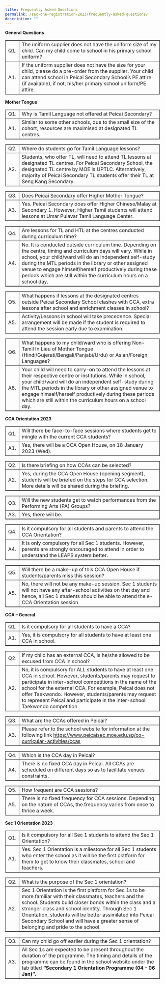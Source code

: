 ```yaml
---
title: Frequently Asked Questions
permalink: /sec-one-registration-2023/frequently-asked-questions/
description: ""
---
```

<p><strong>General Questions</strong></p>
<table style="border-collapse: collapse; width: 100%;" border="1">
<tbody>
<tr>
<td style="width: 5%;">Q1.</td>
<td style="width: 95%;">The uniform supplier does not have the uniform size of my child. Can my child come to school in his primary school uniform?</td>
</tr>
<tr>
<td style="width: 5%;">A1.</td>
<td style="width: 95%;">If the uniform supplier does not have the size for your child, please do a pre-order from the supplier. Your child can attend school in Peicai Secondary School&rsquo;s PE attire (if available), if not, his/her primary school uniform/PE attire.</td>
</tr>
</tbody>
</table>
<p><strong>Mother Tongue</strong></p>
<table style="border-collapse: collapse; width: 100%;" border="1">
<tbody>
<tr>
<td style="width: 5%;">Q1.</td>
<td style="width: 95%;">Why is Tamil Language not offered at Peicai Secondary?</td>
</tr>
<tr>
<td style="width: 5%;">A1.</td>
<td style="width: 95%;">Similar to some other schools, due to the small size of the cohort, resources are maximised at designated TL centres.</td>
</tr>
</tbody>
</table>
<table style="border-collapse: collapse; width: 100%;" border="1">
<tbody>
<tr>
<td style="width: 5%;">Q2.</td>
<td style="width: 95%;">Where do students go for Tamil Language lessons?</td>
</tr>
<tr>
<td style="width: 5%;">A2.</td>
<td style="width: 95%;">Students, who offer TL, will need to attend TL lessons at designated TL centres. For Peicai Secondary School, the designated TL centre by MOE is UPTLC. Alternatively, majority of Peicai Secondary TL students offer their TL at Seng Kang Secondary.</td>
</tr>
</tbody>
</table>
<table style="border-collapse: collapse; width: 100%;" border="1">
<tbody>
<tr>
<td style="width: 5%;">Q3.</td>
<td style="width: 95%;">Does Peicai Secondary offer Higher Mother Tongue?</td>
</tr>
<tr>
<td style="width: 5%;">A3.</td>
<td style="width: 95%;">Yes. Peicai Secondary does offer Higher Chinese/Malay at Secondary 1. However, Higher Tamil students will attend lessons at Umar Pulavar Tamil Language Center.</td>
</tr>
</tbody>
</table>
<table style="border-collapse: collapse; width: 100%;" border="1">
<tbody>
<tr>
<td style="width: 5%;">Q4.</td>
<td style="width: 95%;">Are lessons for TL and HTL at the centres conducted during curriculum time?</td>
</tr>
<tr>
<td style="width: 5%;">A4.</td>
<td style="width: 95%;">No. It is conducted outside curriculum time. Depending on the centre, timing and curriculum days will vary.  While in school, your child/ward will do an independent self-study during the MTL periods in the library or other assigned venue to engage himself/herself productively during these periods which are still within the curriculum hours on a school day.</td>
</tr>
</tbody>
</table>
<table style="border-collapse: collapse; width: 100%;" border="1">
<tbody>
<tr>
<td style="width: 5%;">Q5.</td>
<td style="width: 95%;">What happens if lessons at the designated centres outside Peicai Secondary School clashes with CCA, extra lessons after school and enrichment classes in school?</td>
</tr>
<tr>
<td style="width: 5%;">A5.</td>
<td style="width: 95%;">Activity/Lessons in school will take precedence.  Special arrangement will be made if the student is required to attend the session early due to examination.</td>
</tr>
</tbody>
</table>
<table style="border-collapse: collapse; width: 100%;" border="1">
<tbody>
<tr>
<td style="width: 5%;">Q6.</td>
<td style="width: 95%;">What happens to my child/ward who is offering Non-Tamil In Lieu of Mother Tongue (Hindi/Gujerati/Bengali/Panjabi/Urdu) or Asian/Foreign Languages?</td>
</tr>
<tr>
<td style="width: 5%;">A6.</td>
<td style="width: 95%;">Your child will need to carry-on to attend the lessons at their respective centre or institutions. While in school, your child/ward will do an independent self-study during the MTL periods in the library or other assigned venue to engage himself/herself productively during these periods which are still within the curriculum hours on a school day.</td>
</tr>
</tbody>
</table>
<p><strong>CCA Orientation 2023</strong></p>
<table style="border-collapse: collapse; width: 100%;" border="1">
<tbody>
<tr>
<td style="width: 5%;">Q1.</td>
<td style="width: 95%;">Will there be face-to-face sessions where students get to mingle with the current CCA students?</td>
</tr>
<tr>
<td style="width: 5%;">A1.</td>
<td style="width: 95%;">Yes, there will be a CCA Open House, on 18 January 2023 (Wed).</td>
</tr>
</tbody>
</table>
<table style="border-collapse: collapse; width: 100%;" border="1">
<tbody>
<tr>
<td style="width: 5%;">Q2.</td>
<td style="width: 95%;">Is there briefing on how CCAs can be selected?</td>
</tr>
<tr>
<td style="width: 5%;">A2.</td>
<td style="width: 95%;">Yes, during the CCA Open House (opening segment), students will be briefed on the steps for CCA selection. More details will be shared during the briefing.</td>
</tr>
</tbody>
</table>
<table style="border-collapse: collapse; width: 100%;" border="1">
<tbody>
<tr>
<td style="width: 5%;">Q3.</td>
<td style="width: 95%;">Will the new students get to watch performances from the Performing Arts (PA) Groups?</td>
</tr>
<tr>
<td style="width: 5%;">A3.</td>
<td style="width: 95%;">Yes, there will be.</td>
</tr>
</tbody>
</table>
<table style="border-collapse: collapse; width: 100%;" border="1">
<tbody>
<tr>
<td style="width: 5%;">Q4.</td>
<td style="width: 95%;">Is it compulsory for all students and parents to attend the CCA Orientation?</td>
</tr>
<tr>
<td style="width: 5%;">A4.</td>
<td style="width: 95%;">It is only compulsory for all Sec 1 students. However, parents are strongly encouraged to attend in order to understand the LEAPS system better.</td>
</tr>
</tbody>
</table>
<table style="border-collapse: collapse; width: 100%;" border="1">
<tbody>
<tr>
<td style="width: 5%;">Q5.</td>
<td style="width: 95%;">Will there be a make-up of this CCA Open House if students/parents miss this session?</td>
</tr>
<tr>
<td style="width: 5%;">A5.</td>
<td style="width: 95%;">No, there will not be any make-up session. Sec 1 students will not have any after-school activities on that day and hence, all Sec 1 students should be able to attend the e-CCA Orientation session.</td>
</tr>
</tbody>
</table>
<p><strong>CCA – General</strong></p>
<table style="border-collapse: collapse; width: 100%;" border="1">
<tbody>
<tr>
<td style="width: 5%;">Q1.</td>
<td style="width: 95%;">Is it compulsory for all students to have a CCA?</td>
</tr>
<tr>
<td style="width: 5%;">A1.</td>
<td style="width: 95%;">Yes, it is compulsory for all students to have at least one CCA in school.</td>
</tr>
</tbody>
</table>
<table style="border-collapse: collapse; width: 100%;" border="1">
<tbody>
<tr>
<td style="width: 5%;">Q2.</td>
<td style="width: 95%;">If my child has an external CCA, is he/she allowed to be excused from CCA in school?</td>
</tr>
<tr>
<td style="width: 5%;">A2.</td>
<td style="width: 95%;">No, it is compulsory for ALL students to have at least one CCA in school. However, students/parents may request to participate in inter-school competitions in the name of the school for the external CCA. For example, Peicai does not offer Taekwondo. However, students/parents may request to represent Peicai and participate in the inter-school Taekwondo competition.</td>
</tr>
</tbody>
</table>
<table style="border-collapse: collapse; width: 100%;" border="1">
<tbody>
<tr>
<td style="width: 5%;">Q3.</td>
<td style="width: 95%;">What are the CCAs offered in Peicai?</td>
</tr>
<tr>
<td style="width: 5%;">A3.</td>
<td style="width: 95%;">Please refer to the school website for information at the following link <a href="/co-curricular-activities/ccas">https://www.peicaisec.moe.edu.sg/co-curricular-activities/ccas</a></td>
</tr>
</tbody>
</table>
<table style="border-collapse: collapse; width: 100%;" border="1">
<tbody>
<tr>
<td style="width: 5%;">Q4.</td>
<td style="width: 95%;">Which is the CCA day in Peicai?</td>
</tr>
<tr>
<td style="width: 5%;">A4.</td>
<td style="width: 95%;">There is no fixed CCA day in Peicai. All CCAs are scheduled on different days so as to facilitate venues constraints.</td>
</tr>
</tbody>
</table>
<table style="border-collapse: collapse; width: 100%;" border="1">
<tbody>
<tr>
<td style="width: 5%;">Q5.</td>
<td style="width: 95%;">How frequent are CCA sessions?</td>
</tr>
<tr>
<td style="width: 5%;">A5.</td>
<td style="width: 95%;">There is no fixed frequency for CCA sessions. Depending on the nature of CCAs, the frequency varies from once to thrice a week.</td>
</tr>
</tbody>
</table>
<p><strong>Sec 1 Orientation 2023</strong></p>
<table style="border-collapse: collapse; width: 100%;" border="1">
<tbody>
<tr>
<td style="width: 5%;">Q1.</td>
<td style="width: 95%;">Is it compulsory for all Sec 1 students to attend the Sec 1 Orientation?</td>
</tr>
<tr>
<td style="width: 5%;">A1.</td>
<td style="width: 95%;">Yes. Sec 1 Orientation is a milestone for all Sec 1 students who enter the school as it will be the first platform for them to get to know their classmates, school and teachers.</td>
</tr>
</tbody>
</table>
<table style="border-collapse: collapse; width: 100%;" border="1">
<tbody>
<tr>
<td style="width: 5%;">Q2.</td>
<td style="width: 95%;">What is the purpose of the Sec 1 orientation?</td>
</tr>
<tr>
<td style="width: 5%;">A2.</td>
<td style="width: 95%;">Sec 1 Orientation is the first platform for Sec 1s to be more familiar with their classmates, teachers and the school. Students build closer bonds within the class and a stronger class and school identity. Through Sec 1 Orientation, students will be better assimilated into Peicai Secondary School and will have a greater sense of belonging and pride to the school.</td>
</tr>
</tbody>
</table>
<table style="border-collapse: collapse; width: 100%;" border="1">
<tbody>
<tr>
<td style="width: 5%;">Q3.</td>
<td style="width: 95%;">Can my child go off earlier during the Sec 1 orientation?</td>
</tr>
<tr>
<td style="width: 5%;">A3.</td>
<td style="width: 95%;">All Sec 1s are expected to be present throughout the duration of the programme. The timing and details of the programme can be found in the school website under the tab titled <strong>“Secondary 1 Orientation Programme (04 – 06 Jan)”.</strong></td>
</tr>
</tbody>
</table>